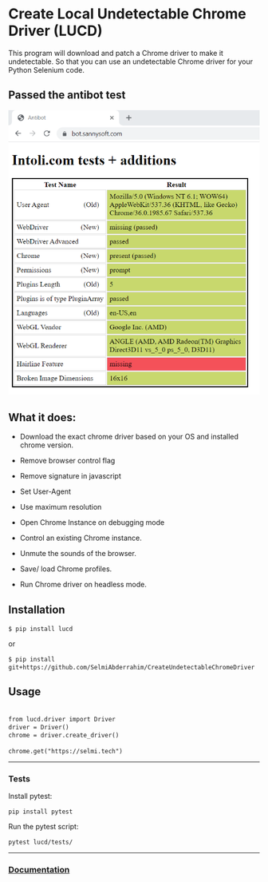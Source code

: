 # Create Local Undetectable Chrome Driver (LUCD)

This program will download and patch a Chrome driver to make it undetectable. So that you can use an undetectable Chrome driver for your Python Selenium code.


## Passed the antibot test [](https://bot.sannysoft.com)

![](lucd/screenshots/antibot-tested.png)

## What it does:

- Download the exact chrome driver based on your OS and installed chrome version.

- Remove browser control flag

- Remove signature in javascript

- Set User-Agent

- Use maximum resolution

- Open Chrome Instance on debugging mode

- Control an existing Chrome instance.

- Unmute the sounds of the browser.

- Save/ load Chrome profiles.

- Run Chrome driver on headless mode.

## Installation

```
$ pip install lucd 
```

or

```
$ pip install git+https://github.com/SelmiAbderrahim/CreateUndetectableChromeDriver
```

## Usage

```

from lucd.driver import Driver
driver = Driver()
chrome = driver.create_driver()

chrome.get("https://selmi.tech")

```


---


### Tests

Install pytest:

```
pip install pytest
```

Run the pytest script:

```
pytest lucd/tests/
```

---

### [Documentation](https://selmi.tech/blog/post/lucd-how-to-create-undetectable-selenium-chrome-driver-python167977)
